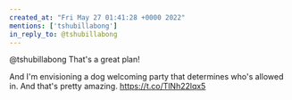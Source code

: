```yaml
---
created_at: "Fri May 27 01:41:28 +0000 2022"
mentions: ['tshubillabong']
in_reply_to: @tshubillabong
---
```


@tshubillabong That's a great plan!

And I'm envisioning a dog welcoming party that determines who's allowed in. And that's pretty amazing. https://t.co/TlNh22lqx5